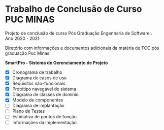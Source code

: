 # Trabalho de Conclusão de Curso  PUC MINAS 

Projeto de conclusão de curso Pós Graduação Engenharia de Software .
Ano 2020 - 2021

Diretório com informações e documentos adicionais da matéria de TCC pós graduação Puc Minas 

**SmartPro - Sistema de Gerenciamento de Projeto**

 - [x] Cronograma de trabalho
 - [x] Diagrama de casos de uso
 - [x] Requisitos não-funcionais
 - [x] Protótipo navegável do sistema
 - [x] Diagrama de classes de domínio
 - [x] Modelo de componentes
 - [ ] Diagrama de implantação
 - [ ] Plano de Testes
 - [ ]  Estimativa de pontos de função
 - [ ] Informações da implementação
